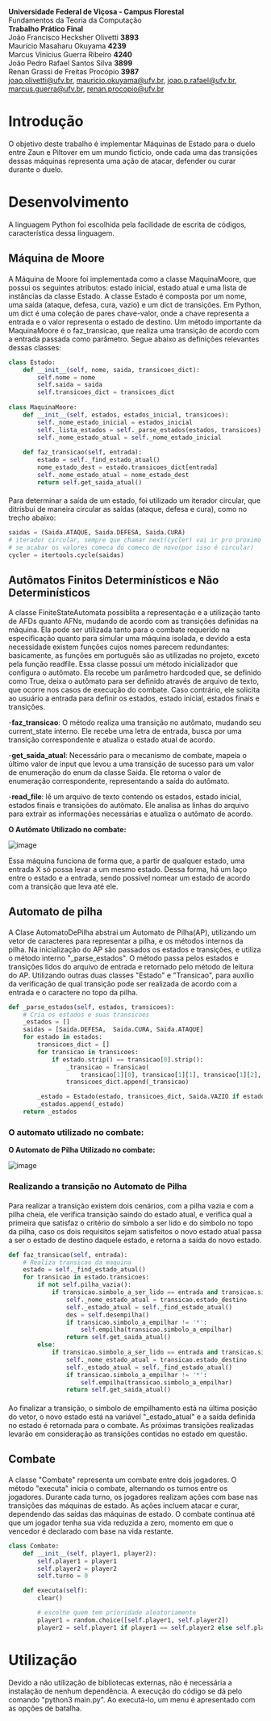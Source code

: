 <div class="titlepage">

<div class="center">

**Universidade Federal de Viçosa - Campus Florestal**  
Fundamentos da Teoria da Computação  
**Trabalho Prático Final**  
João Francisco Hecksher Olivetti **3893**  
Maurício Masaharu Okuyama **4239**  
Marcus Vinicius Guerra Ribeiro **4240**  
João Pedro Rafael Santos Silva **3899**  
Renan Grassi de Freitas Procópio **3987**  
joao.olivetti@ufv.br, mauricio.okuyama@ufv.br, joao.p.rafael@ufv.br,
marcus.guerra@ufv.br, renan.procopio@ufv.br  

</div>

</div>

# Introdução

O objetivo deste trabalho é implementar Máquinas de Estado para o duelo
entre Zaun e Piltover em um mundo fictício, onde cada uma das transições
dessas máquinas representa uma ação de atacar, defender ou curar durante
o duelo.

# Desenvolvimento

A linguagem Python foi escolhida pela facilidade de escrita de códigos,
característica dessa linguagem.

## Máquina de Moore

#### 

A Máquina de Moore foi implementada como a classe MaquinaMoore, que
possui os seguintes atributos: estado inicial, estado atual e uma lista
de instâncias da classe Estado. A classe Estado é composta por um nome,
uma saída (ataque, defesa, cura, vazio) e um dict de transições. Em
Python, um dict é uma coleção de pares chave-valor, onde a chave
representa a entrada e o valor representa o estado de destino. Um método
importante da MaquinaMoore é o faz_transicao, que realiza uma transição
de acordo com a entrada passada como parâmetro. Segue abaixo as
definições relevantes dessas classes:

``` python
class Estado:
    def __init__(self, nome, saida, transicoes_dict):
        self.nome = nome
        self.saida = saida
        self.transicoes_dict = transicoes_dict
        
class MaquinaMoore:
    def __init__(self, estados, estados_inicial, transicoes):
        self._nome_estado_inicial = estados_inicial
        self._lista_estados = self._parse_estados(estados, transicoes)
        self._nome_estado_atual = self._nome_estado_inicial
    
    def faz_transicao(self, entrada):
        estado = self._find_estado_atual()
        nome_estado_dest = estado.transicoes_dict[entrada]
        self._nome_estado_atual = nome_estado_dest
        return self.get_saida_atual()
```

#### 

Para determinar a saída de um estado, foi utilizado um iterador
circular, que ditrisbui de maneira circular as saídas (ataque, defesa e
cura), como no trecho abaixo:

``` python
saidas = (Saida.ATAQUE, Saida.DEFESA, Saida.CURA)
# iterador circular, sempre que chamar next(cycler) vai ir pro proximo valor de saidas
# se acabar os valores comeca do comeco de novo(por isso é circular)
cycler = itertools.cycle(saidas)
```

## Autômatos Finitos Determinísticos e Não Determinísticos

A classe FiniteStateAutomata possiblita a representação e a utilização
tanto de AFDs quanto AFNs, mudando de acordo com as transições definidas
na máquina. Ela pode ser utilizada tanto para o combate requerido na
especificação quanto para simular uma máquina isolada, e devido a esta
necessidade existem funções cujos nomes parecem redundantes:
basicamente, as funções em português são as utilizadas no projeto,
exceto pela função readfile. Essa classe possui um método inicializador
que configura o autômato. Ela recebe um parâmetro hardcoded que, se
definido como True, deixa o autômato para ser definido através de
arquivo de texto, que ocorre nos casos de execução do combate. Caso
contrário, ele solicita ao usuário a entrada para definir os estados,
estado inicial, estados finais e transições.

\-**faz_transicao**: O método realiza uma transição no autômato, mudando
seu current_state interno. Ele recebe uma letra de entrada, busca por
uma transição correspondente e atualiza o estado atual de acordo.

\-**get_saida_atual**: Necessário para o mecanismo de combate, mapeia o
último valor de input que levou a uma transição de sucesso para um valor
de enumeração do enum da classe Saida. Ele retorna o valor de enumeração
correspondente, representando a saída do autômato.

\-**read_file**: lê um arquivo de texto contendo os estados, estado
inicial, estados finais e transições do autômato. Ele analisa as linhas
do arquivo para extrair as informações necessárias e atualiza o autômato
de acordo.

**O Autômato Utilizado no combate:**

<img src="combate.jpg" alt="image" />

Essa máquina funciona de forma que, a partir de qualquer estado, uma
entrada X só possa levar a um mesmo estado. Dessa forma, há um laço
entre o estado e a entrada, sendo possível nomear um estado de acordo
com a transição que leva até ele.

## Automato de pilha

#### 

A Clase AutomatoDePilha abstrai um Automato de Pilha(AP), utilizando um
vetor de caracteres para representar a pilha, e os métodos internos da
pilha. Na inicialização do AP são passados os estados e transições, e
utiliza o método interno "\_parse_estados". O método passa pelos estados
e transições lidos do arquivo de entrada e retornado pelo método de
leitura do AP. Utilizando outras duas classes "Estado" e "Transicao",
para auxílio da verificação de qual transição pode ser realizada de
acordo com a entrada e o caractere no topo da pilha.

``` python
def _parse_estados(self, estados, transicoes):
    # Cria os estados e suas transicoes
    _estados = []
    saidas = [Saida.DEFESA,  Saida.CURA, Saida.ATAQUE]
    for estado in estados:
        transicoes_dict = []
        for transicao in transicoes:
            if estado.strip() == transicao[0].strip():
                _transicao = Transicao(
                    transicao[1][0], transicao[1][1], transicao[1][2], transicao[1][3])
                transicoes_dict.append(_transicao)

        _estado = Estado(estado, transicoes_dict, Saida.VAZIO if estado == self._nome_estado_inicial else saidas[int(transicao[1][0])])
        _estados.append(_estado)
    return _estados
```

### O automato utilizado no combate:

**O Automato de Pilha Utilizado no combate:**

<img src="Ap1.png" alt="image" />

### Realizando a transição no Automato de Pilha

#### 

Para realizar a transição existem dois cenários, com a pilha vazia e com
a pilha cheia, ele verifica transição saindo do estado atual, e verifica
qual a primeira que satisfaz o critério do símbolo a ser lido e do
símbolo no topo da pilha, caso os dois requisitos sejam satisfeitos o
novo estado atual passa a ser o estado de destino daquele estado, e
retorna a saída do novo estado.

``` python
def faz_transicao(self, entrada):
    # Realiza transicao da maquina
    estado = self._find_estado_atual()
    for transicao in estado.transicoes:
        if not self.pilha_vazia():
            if transicao.simbolo_a_ser_lido == entrada and transicao.simbolo_a_desempilhar == self._pilha[-1]:
                self._nome_estado_atual = transicao.estado_destino
                self._estado_atual = self._find_estado_atual()
                des = self.desempilha()
                if transicao.simbolo_a_empilhar != '*':
                    self.empilha(transicao.simbolo_a_empilhar)
                return self.get_saida_atual()
        else:
            if transicao.simbolo_a_ser_lido == entrada and transicao.simbolo_a_desempilhar == '*':
                self._nome_estado_atual = transicao.estado_destino
                self._estado_atual = self._find_estado_atual()
                if transicao.simbolo_a_empilhar != '*':
                    self.empilha(transicao.simbolo_a_empilhar)
                return self.get_saida_atual()
```

#### 

Ao finalizar a transição, o simbolo de empilhamento está na última
posição do vetor, o novo estado está na variável "\_estado_atual" e a
saída definida no estado é retornada para o combate. As próximas
transições realizadas levarão em consideração as transições contidas no
estado em questão.

## Combate

#### 

A classe "Combate" representa um combate entre dois jogadores. O método
"executa" inicia o combate, alternando os turnos entre os jogadores.
Durante cada turno, os jogadores realizam ações com base nas transições
das máquinas de estado. As ações incluem atacar e curar, dependendo das
saídas das máquinas de estado. O combate continua até que um jogador
tenha sua vida reduzida a zero, momento em que o vencedor é declarado
com base na vida restante.

``` python
class Combate:
    def __init__(self, player1, player2):
        self.player1 = player1
        self.player2 = player2
        self.turno = 0

    def executa(self):
        clear()

        # escolhe quem tem prioridade aleatoriamente
        player1 = random.choice([self.player1, self.player2])
        player2 = self.player1 if player1 == self.player2 else self.player2
```

# Utilização

Devido a não utilização de bibliotecas externas, não é necessária a
instalação de nenhum dependência. A execução do código se dá pelo
comando "python3 main.py". Ao executá-lo, um menu é apresentado com as
opções de batalha.

